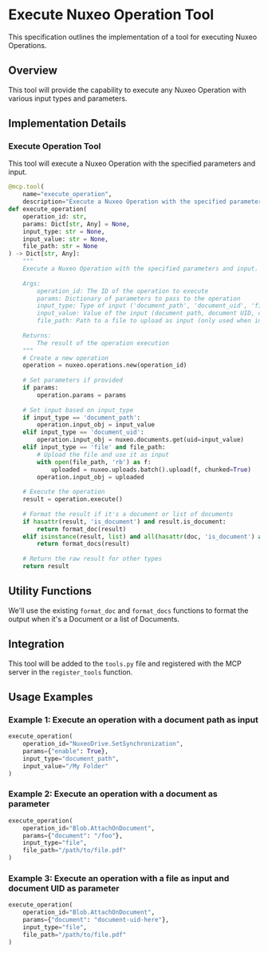 # Execute Nuxeo Operation Tool

This specification outlines the implementation of a tool for executing Nuxeo Operations.

## Overview

This tool will provide the capability to execute any Nuxeo Operation with various input types and parameters.

## Implementation Details

### Execute Operation Tool

This tool will execute a Nuxeo Operation with the specified parameters and input.

```python
@mcp.tool(
    name="execute_operation",
    description="Execute a Nuxeo Operation with the specified parameters and input")
def execute_operation(
    operation_id: str,
    params: Dict[str, Any] = None,
    input_type: str = None,
    input_value: str = None,
    file_path: str = None
) -> Dict[str, Any]:
    """
    Execute a Nuxeo Operation with the specified parameters and input.
    
    Args:
        operation_id: The ID of the operation to execute
        params: Dictionary of parameters to pass to the operation
        input_type: Type of input ('document_path', 'document_uid', 'file', 'none')
        input_value: Value of the input (document path, document UID, or None)
        file_path: Path to a file to upload as input (only used when input_type is 'file')
    
    Returns:
        The result of the operation execution
    """
    # Create a new operation
    operation = nuxeo.operations.new(operation_id)
    
    # Set parameters if provided
    if params:
        operation.params = params
    
    # Set input based on input_type
    if input_type == 'document_path':
        operation.input_obj = input_value
    elif input_type == 'document_uid':
        operation.input_obj = nuxeo.documents.get(uid=input_value)
    elif input_type == 'file' and file_path:
        # Upload the file and use it as input
        with open(file_path, 'rb') as f:
            uploaded = nuxeo.uploads.batch().upload(f, chunked=True)
        operation.input_obj = uploaded
    
    # Execute the operation
    result = operation.execute()
    
    # Format the result if it's a document or list of documents
    if hasattr(result, 'is_document') and result.is_document:
        return format_doc(result)
    elif isinstance(result, list) and all(hasattr(doc, 'is_document') and doc.is_document for doc in result):
        return format_docs(result)
    
    # Return the raw result for other types
    return result
```

## Utility Functions

We'll use the existing `format_doc` and `format_docs` functions to format the output when it's a Document or a list of Documents.

## Integration

This tool will be added to the `tools.py` file and registered with the MCP server in the `register_tools` function.

## Usage Examples

### Example 1: Execute an operation with a document path as input

```python
execute_operation(
    operation_id="NuxeoDrive.SetSynchronization",
    params={"enable": True},
    input_type="document_path",
    input_value="/My Folder"
)
```

### Example 2: Execute an operation with a document as parameter

```python
execute_operation(
    operation_id="Blob.AttachOnDocument",
    params={"document": "/foo"},
    input_type="file",
    file_path="/path/to/file.pdf"
)
```

### Example 3: Execute an operation with a file as input and document UID as parameter

```python
execute_operation(
    operation_id="Blob.AttachOnDocument",
    params={"document": "document-uid-here"},
    input_type="file",
    file_path="/path/to/file.pdf"
)
